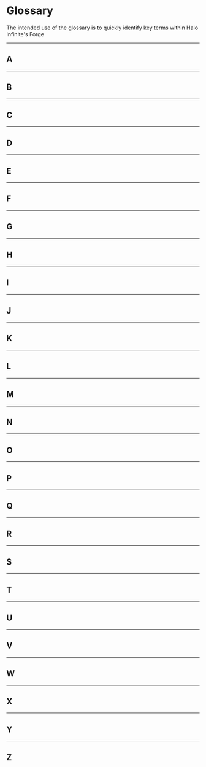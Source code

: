 # Glossary

The intended use of the glossary is to quickly identify key terms within Halo Infinite's Forge

---

## A

---

## B

---

## C

---

## D

---

## E

---

## F

---

## G

---

## H

---

## I

---

## J

---

## K

---

## L

---

## M

---

## N

---

## O

---

## P

---

## Q

---

## R

---

## S

---

## T

---

## U

---

## V

---

## W

---

## X

---

## Y

---

## Z

